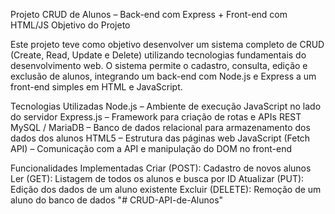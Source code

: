 Projeto CRUD de Alunos – Back-end com Express + Front-end com HTML/JS
Objetivo do Projeto

Este projeto teve como objetivo desenvolver um sistema completo de CRUD (Create, Read, Update e Delete) utilizando tecnologias fundamentais do desenvolvimento web. O sistema permite o cadastro, consulta, edição e exclusão de alunos, integrando um back-end com Node.js e Express a um front-end simples em HTML e JavaScript.

Tecnologias Utilizadas
Node.js – Ambiente de execução JavaScript no lado do servidor
Express.js – Framework para criação de rotas e APIs REST
MySQL / MariaDB – Banco de dados relacional para armazenamento dos dados dos alunos
HTML5 – Estrutura das páginas web
JavaScript (Fetch API) – Comunicação com a API e manipulação do DOM no front-end

Funcionalidades Implementadas
Criar (POST): Cadastro de novos alunos
Ler (GET): Listagem de todos os alunos e busca por ID
Atualizar (PUT): Edição dos dados de um aluno existente
Excluir (DELETE): Remoção de um aluno do banco de dados
"# CRUD-API-de-Alunos" 
